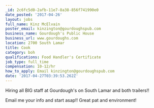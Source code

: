 ```yaml
---
_id: 2c6fc5d0-2afb-11e7-8a38-856f741990e0
date_posted: '2017-04-26'
layout: jobs
full_name: Kinz McElvain
poster_email: kinzington@gourdoughspub.com
business_name: Gourdough's Public House
business_url: www.gourdoughs.com
location: 2700 South Lamar
title: Cook
category: boh
qualifications: Food Handler's Certificate
job_type: full_time
compensation: 10-12/hr
how_to_apply: Email kinzington@gourdoughspub.com
date: '2017-04-27T03:39:53.262Z'
---
```

Hiring all BIG staff at Gourdough's on South Lamar and both trailers!!

Email me your info and start asap!! Great pat and environment!
